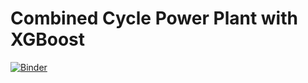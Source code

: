 # Combined Cycle Power Plant with XGBoost
[![Binder](https://notebooks.gesis.org/binder/badge_logo.svg)](https://notebooks.gesis.org/binder/v2/gh/ag-datahub/CCPP/HEAD?labpath=ccpp.ipynb)
<br>


